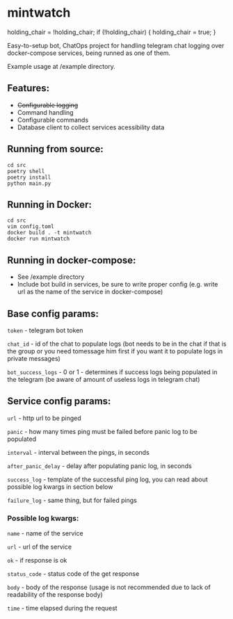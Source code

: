 # mintwatch

holding_chair = !holding_chair;
if (!holding_chair) {
	holding_chair = true;
}

Easy-to-setup bot, ChatOps project for handling telegram chat logging over docker-compose services, being runned as one of them.

Example usage at /example directory.

## Features:
- ~~Configurable logging~~
- Command handling
- Configurable commands
- Database client to collect services acessibility data

## Running from source:
```shell
cd src
poetry shell
poetry install
python main.py
```

## Running in Docker:
```shell
cd src
vim config.toml
docker build . -t mintwatch
docker run mintwatch
```

## Running in docker-compose:
- See /example directory
- Include bot build in services, be sure to write proper config (e.g. write url as the name of the service in docker-compose)


## Base config params:
`token` - telegram bot token

`chat_id` - id of the chat to populate logs
(bot needs to be in the chat if that is the group or you need tomessage him first if you want it to populate logs in private messages)

`bot_success_logs` - 0 or 1 - determines if success logs being populated in the telegram
(be aware of amount of useless logs in telegram chat)


## Service config params:
`url` - http url to be pinged

`panic` - how many times ping must be failed before panic log to be populated

`interval` - interval between the pings, in seconds

`after_panic_delay` - delay after populating panic log, in seconds

`success_log` - template of the successful ping log, you can read about possible log kwargs in section below

`failure_log` - same thing, but for failed pings


### Possible log kwargs:
`name` - name of the service

`url` - url of the service

`ok` - if response is ok

`status_code` - status code of the get response

`body` - body of the response (usage is not recommended due to lack of readability of the response body)

`time` - time elapsed during the request
